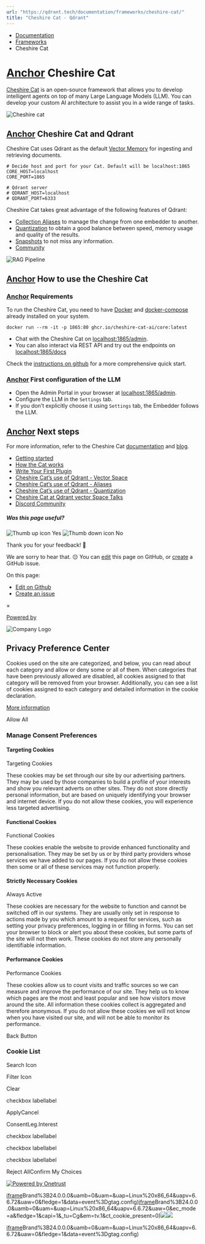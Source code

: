```yaml
---
url: "https://qdrant.tech/documentation/frameworks/cheshire-cat/"
title: "Cheshire Cat - Qdrant"
---
```


- [Documentation](https://qdrant.tech/documentation/)
- [Frameworks](https://qdrant.tech/documentation/frameworks/)
- Cheshire Cat

# [Anchor](https://qdrant.tech/documentation/frameworks/cheshire-cat/\#cheshire-cat) Cheshire Cat

[Cheshire Cat](https://cheshirecat.ai/) is an open-source framework that allows you to develop intelligent agents on top of many Large Language Models (LLM). You can develop your custom AI architecture to assist you in a wide range of tasks.

![Cheshire cat](https://qdrant.tech/documentation/frameworks/cheshire-cat/cat.jpg)

## [Anchor](https://qdrant.tech/documentation/frameworks/cheshire-cat/\#cheshire-cat-and-qdrant) Cheshire Cat and Qdrant

Cheshire Cat uses Qdrant as the default [Vector Memory](https://cheshire-cat-ai.github.io/docs/faq/llm-concepts/vector-memory/) for ingesting and retrieving documents.

```
# Decide host and port for your Cat. Default will be localhost:1865
CORE_HOST=localhost
CORE_PORT=1865

# Qdrant server
# QDRANT_HOST=localhost
# QDRANT_PORT=6333

```

Cheshire Cat takes great advantage of the following features of Qdrant:

- [Collection Aliases](https://qdrant.tech/documentation/concepts/collections/#collection-aliases) to manage the change from one embedder to another.
- [Quantization](https://qdrant.tech/documentation/guides/quantization/) to obtain a good balance between speed, memory usage and quality of the results.
- [Snapshots](https://qdrant.tech/documentation/concepts/snapshots/) to not miss any information.
- [Community](https://discord.com/invite/tdtYvXjC4h)

![RAG Pipeline](https://qdrant.tech/documentation/frameworks/cheshire-cat/stregatto.jpg)

## [Anchor](https://qdrant.tech/documentation/frameworks/cheshire-cat/\#how-to-use-the-cheshire-cat) How to use the Cheshire Cat

### [Anchor](https://qdrant.tech/documentation/frameworks/cheshire-cat/\#requirements) Requirements

To run the Cheshire Cat, you need to have [Docker](https://docs.docker.com/engine/install/) and [docker-compose](https://docs.docker.com/compose/install/) already installed on your system.

```shell
docker run --rm -it -p 1865:80 ghcr.io/cheshire-cat-ai/core:latest

```

- Chat with the Cheshire Cat on [localhost:1865/admin](http://localhost:1865/admin).
- You can also interact via REST API and try out the endpoints on [localhost:1865/docs](http://localhost:1865/docs)

Check the [instructions on github](https://github.com/cheshire-cat-ai/core/blob/main/README.md) for a more comprehensive quick start.

### [Anchor](https://qdrant.tech/documentation/frameworks/cheshire-cat/\#first-configuration-of-the-llm) First configuration of the LLM

- Open the Admin Portal in your browser at [localhost:1865/admin](http://localhost:1865/admin).
- Configure the LLM in the `Settings` tab.
- If you don’t explicitly choose it using `Settings` tab, the Embedder follows the LLM.

## [Anchor](https://qdrant.tech/documentation/frameworks/cheshire-cat/\#next-steps) Next steps

For more information, refer to the Cheshire Cat [documentation](https://cheshire-cat-ai.github.io/docs/) and [blog](https://cheshirecat.ai/blog/).

- [Getting started](https://cheshirecat.ai/hello-world/)
- [How the Cat works](https://cheshirecat.ai/how-the-cat-works/)
- [Write Your First Plugin](https://cheshirecat.ai/write-your-first-plugin/)
- [Cheshire Cat’s use of Qdrant - Vector Space](https://cheshirecat.ai/dont-get-lost-in-vector-space/)
- [Cheshire Cat’s use of Qdrant - Aliases](https://cheshirecat.ai/the-drunken-cat-effect/)
- [Cheshire Cat’s use of Qdrant - Quantization](https://cheshirecat.ai/gentle-introduction-to-cheshire-cat-vector-search/)
- [Cheshire Cat at Qdrant vector Space Talks](https://qdrant.tech/blog/meow-with-cheshire-cat/)
- [Discord Community](https://discord.com/invite/bHX5sNFCYU)

##### Was this page useful?

![Thumb up icon](https://qdrant.tech/icons/outline/thumb-up.svg)
Yes
![Thumb down icon](https://qdrant.tech/icons/outline/thumb-down.svg)
No

Thank you for your feedback! 🙏

We are sorry to hear that. 😔 You can [edit](https://qdrant.tech/github.com/qdrant/landing_page/tree/master/qdrant-landing/content/documentation/frameworks/cheshire-cat.md) this page on GitHub, or [create](https://github.com/qdrant/landing_page/issues/new/choose) a GitHub issue.

On this page:

- [Edit on Github](https://github.com/qdrant/landing_page/tree/master/qdrant-landing/content/documentation/frameworks/cheshire-cat.md)
- [Create an issue](https://github.com/qdrant/landing_page/issues/new/choose)

×

[Powered by](https://qdrant.tech/)

![Company Logo](https://cdn.cookielaw.org/logos/static/ot_company_logo.png)

## Privacy Preference Center

Cookies used on the site are categorized, and below, you can read about each category and allow or deny some or all of them. When categories that have been previously allowed are disabled, all cookies assigned to that category will be removed from your browser.
Additionally, you can see a list of cookies assigned to each category and detailed information in the cookie declaration.


[More information](https://qdrant.tech/legal/privacy-policy/#cookies-and-web-beacons)

Allow All

### Manage Consent Preferences

#### Targeting Cookies

Targeting Cookies

These cookies may be set through our site by our advertising partners. They may be used by those companies to build a profile of your interests and show you relevant adverts on other sites. They do not store directly personal information, but are based on uniquely identifying your browser and internet device. If you do not allow these cookies, you will experience less targeted advertising.

#### Functional Cookies

Functional Cookies

These cookies enable the website to provide enhanced functionality and personalisation. They may be set by us or by third party providers whose services we have added to our pages. If you do not allow these cookies then some or all of these services may not function properly.

#### Strictly Necessary Cookies

Always Active

These cookies are necessary for the website to function and cannot be switched off in our systems. They are usually only set in response to actions made by you which amount to a request for services, such as setting your privacy preferences, logging in or filling in forms. You can set your browser to block or alert you about these cookies, but some parts of the site will not then work. These cookies do not store any personally identifiable information.

#### Performance Cookies

Performance Cookies

These cookies allow us to count visits and traffic sources so we can measure and improve the performance of our site. They help us to know which pages are the most and least popular and see how visitors move around the site. All information these cookies collect is aggregated and therefore anonymous. If you do not allow these cookies we will not know when you have visited our site, and will not be able to monitor its performance.

Back Button

### Cookie List

Search Icon

Filter Icon

Clear

checkbox labellabel

ApplyCancel

ConsentLeg.Interest

checkbox labellabel

checkbox labellabel

checkbox labellabel

Reject AllConfirm My Choices

[![Powered by Onetrust](https://cdn.cookielaw.org/logos/static/powered_by_logo.svg)](https://www.onetrust.com/products/cookie-consent/)

[iframe](https://td.doubleclick.net/td/rul/10862264272?random=1748573659100&cv=11&fst=1748573659100&fmt=3&bg=ffffff&guid=ON&async=1&gtm=45be55s2h1v9117590405z8898302740za200zb898302740&gcd=13l3l3l3l1l1&dma=0&tag_exp=101509157~103116026~103130498~103130500~103200004~103233427~103252644~103252646~103351869~103351871~104481633~104481635~104559073~104559075&ptag_exp=101509157~103116026~103130498~103130500~103200004~103233427~103252644~103252646~103351866~103351868~104481633~104481635~104559073~104559075&u_w=1280&u_h=1024&url=https%3A%2F%2Fqdrant.tech%2Fdocumentation%2Fframeworks%2Fcheshire-cat%2F&_ng=1&hn=www.googleadservices.com&frm=0&tiba=Cheshire%20Cat%20-%20Qdrant&npa=0&pscdl=noapi&auid=2145716448.1748573659&uaa=x86&uab=64&uafvl=Google%2520Chrome%3B137.0.7151.55%7CChromium%3B137.0.7151.55%7CNot%252FA)Brand%3B24.0.0.0&uamb=0&uam=&uap=Linux%20x86_64&uapv=6.6.72&uaw=0&fledge=1&data=event%3Dgtag.config)[iframe](https://td.doubleclick.net/td/rul/10862264272?random=1748573659082&cv=11&fst=1748573659082&fmt=3&bg=ffffff&guid=ON&async=1&gcl_ctr=1&gtm=45be55s2h1v9117590405z8898302740za200zb898302740&gcd=13l3l3l3l1l1&dma=0&tag_exp=101509157~103116026~103130498~103130500~103200004~103233427~103252644~103252646~103351869~103351871~104481633~104481635~104559073~104559075&ptag_exp=101509157~103116026~103130498~103130500~103200004~103233427~103252644~103252646~103351866~103351868~104481633~104481635~104559073~104559075&u_w=1280&u_h=1024&url=https%3A%2F%2Fqdrant.tech%2Fdocumentation%2Fframeworks%2Fcheshire-cat%2F&_ng=1&label=_FJrCMev-7EDEND_w7so&hn=www.googleadservices.com&frm=0&tiba=Cheshire%20Cat%20-%20Qdrant&value=0&bttype=purchase&npa=0&pscdl=noapi&auid=2145716448.1748573659&uaa=x86&uab=64&uafvl=Google%2520Chrome%3B137.0.7151.55%7CChromium%3B137.0.7151.55%7CNot%252FA)Brand%3B24.0.0.0&uamb=0&uam=&uap=Linux%20x86_64&uapv=6.6.72&uaw=0&ec_mode=a&fledge=1&capi=1&_tu=Cg&em=tv.1&ct_cookie_present=0)![](https://t.co/1/i/adsct?bci=4&dv=America%2FAdak%26en-US%2Cen%26Google%20Inc.%26Linux%20x86_64%26255%261280%261024%264%2624%261280%261024%260%26na&eci=3&event=%7B%7D&event_id=0965f815-6a98-4b50-9613-dc63686bc4a4&integration=advertiser&p_id=Twitter&p_user_id=0&pl_id=86cf6343-a443-44dc-886e-8e1393e2bfb3&tw_document_href=https%3A%2F%2Fqdrant.tech%2Fdocumentation%2Fframeworks%2Fcheshire-cat%2F&tw_iframe_status=0&txn_id=o81g6&type=javascript&version=2.3.33)![](https://analytics.twitter.com/1/i/adsct?bci=4&dv=America%2FAdak%26en-US%2Cen%26Google%20Inc.%26Linux%20x86_64%26255%261280%261024%264%2624%261280%261024%260%26na&eci=3&event=%7B%7D&event_id=0965f815-6a98-4b50-9613-dc63686bc4a4&integration=advertiser&p_id=Twitter&p_user_id=0&pl_id=86cf6343-a443-44dc-886e-8e1393e2bfb3&tw_document_href=https%3A%2F%2Fqdrant.tech%2Fdocumentation%2Fframeworks%2Fcheshire-cat%2F&tw_iframe_status=0&txn_id=o81g6&type=javascript&version=2.3.33)

[iframe](https://td.doubleclick.net/td/rul/10862264272?random=1748573660179&cv=11&fst=1748573660179&fmt=3&bg=ffffff&guid=ON&async=1&gtm=45be55s2h1v9117590405za200zb898302740&gcd=13l3l3l3l1l1&dma=0&tag_exp=101509157~103116026~103130498~103130500~103200004~103233427~103252644~103252646~103351869~103351871~104481633~104481635~104559073~104559075&ptag_exp=101509157~103116026~103130498~103130500~103200004~103233427~103252644~103252646~103351866~103351868~104481633~104481635~104559073~104559075&u_w=1280&u_h=1024&url=https%3A%2F%2Fqdrant.tech%2Fdocumentation%2Fframeworks%2Fcheshire-cat%2F&_ng=1&hn=www.googleadservices.com&frm=0&tiba=Cheshire%20Cat%20-%20Qdrant&did=dZTQ1Zm&gdid=dZTQ1Zm&npa=0&pscdl=noapi&auid=2145716448.1748573659&uaa=x86&uab=64&uafvl=Google%2520Chrome%3B137.0.7151.55%7CChromium%3B137.0.7151.55%7CNot%252FA)Brand%3B24.0.0.0&uamb=0&uam=&uap=Linux%20x86_64&uapv=6.6.72&uaw=0&fledge=1&data=event%3Dgtag.config)
